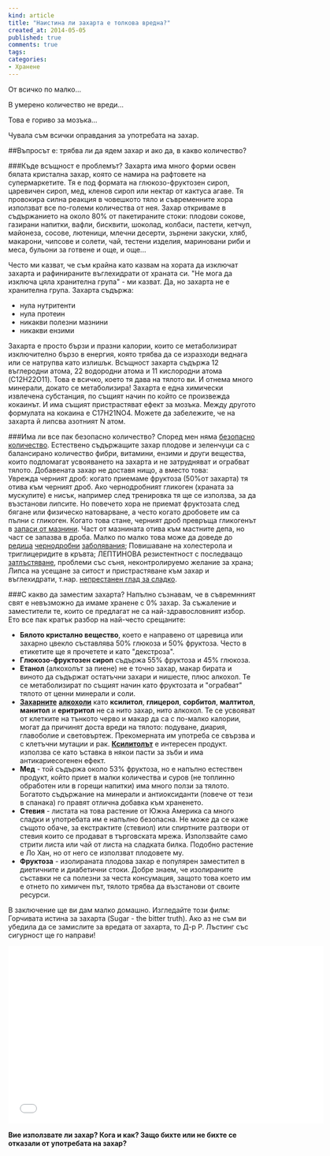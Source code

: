 ```yaml
---
kind: article
title: "Наистина ли захарта е толкова вредна?"
created_at: 2014-05-05 
published: true
comments: true
tags:
categories: 
- Хранене
--- 
```

От всичко по малко...

В умерено количество не вреди...

Това е гориво за мозъка...

Чувала съм всички оправдания за употребата на захар.

##Въпросът е: трябва ли да ядем захар и ако да, в какво количество?

<!-- more -->

###Къде всъщност е проблемът?
Захарта има много форми освен бялата кристална захар, която се намира на рафтовете на супермаркетите. Тя е под формата на глюкозо-фруктозен сироп, царевичен сироп, мед, кленов сироп или нектар от кактуса агаве. Тя провокира силна реакция в човешкото тяло и съвременните хора използват все по-големи количества от нея. Захар откриваме в съдържанието на около 80% от пакетираните стоки: плодови сокове, газирани напитки, вафли, бисквити, шоколад, колбаси, пастети, кетчуп, майонеза, сосове, лютеници, млечни десерти, зърнени закуски, хляб, макарони, чипсове и солети, чай, тестени изделия, мариновани риби и меса, бульони за готвене и още, и още...

Често ми казват, че съм крайна като казвам на хората да изключат захарта и рафинираните въглехидрати от храната си. "Не мога да изключа цяла хранителна група" - ми казват. Да, но захарта не е хранителна група. Захарта съдържа:

* нула нутритенти
* нула протеин
* никакви полезни мазнини
* никакви ензими

Захарта е просто бързи и празни калории, които се метаболизират изключително бързо в енергия, която трябва да се изразходи веднага или се натрупва като излишък. Всъщност захарта съдържа 12 въглеродни атома, 22 водородни атома и 11 кислородни атома (C12H22O11). Това е всичко, което тя дава на тялото ви. И отнема много минерали, докато се метаболизира! Захарта е една химически извлечена субстанция, по същият начин по който се произвежда кокаинът. И има същият пристрастяват ефект за мозъка. Между другото формулата на кокаина е C17H21NO4. Можете да забележите, че на захарта й липсва азотният N атом.

###Има ли все пак безопасно количество?
Според мен няма [безопасно количество](http://rense.com/general45/sguar.htm). Естествено съдържащите захар плодове и зеленчуци са с балансирано количество фибри, витамини, ензими и други вещества, които подпомагат усвояването на захарта и не затрудняват и ограбват тялото. Добавената захар не доставя нищо, а вместо това:<br />
Уврежда черният дроб: когато приемаме фруктоза (50%от захарта) тя отива към черният дроб. Ако чернодробният гликоген (храната за мускулите) е нисък, например след тренировка тя ще се използва, за да възстанови липсите. Но повечето хора не приемат фруктозата след бягане или физическо натоварване, а често когато дробовете им са пълни с гликоген. Когато това стане, черният дроб превръща гликогенът в [запаси от мазнини](http://diabetes.diabetesjournals.org/content/54/7/1907.short). Част от мазнината отива към мастните депа, но част се запазва в дроба. Малко по малко това може да доведе до [редица](http://hyper.ahajournals.org/content/45/5/1012.short) [чернодробни](http://www.journal-of-hepatology.eu/article/S0168-8278%2808%2900164-5/abstract) [заболявания](http://www.journal-of-hepatology.eu/article/S0168-8278%2807%2900427-8/abstract); Повишаване на холестерола и триглицеридите в кръвта; ЛЕПТИНОВА резистентност с последващо [затлъстяване](http://www.theguardian.com/society/2013/mar/20/sugar-deadly-obesity-epidemic), проблеми със съня, неконтролируемо желание за храна; Липса на усещане за ситост и пристрастяване към захар и въглехидрати, т.нар. [непрестанен глад за сладко](http://www.sciencedirect.com/science/article/pii/S0306452205004288).

###С какво да заместим захарта?
Напълно съзнавам, че в съвремнният свят е невъзможно да имаме хранене с 0% захар. За съжаление и заместители те, които се предлагат не са най-здравословният избор. Ето все пак кратък разбор на най-често срещаните:

* **Бялото кристално вещество**, което е направено от царевица или захарно цвекло съставлява 50% глюкоза и 50% фруктоза. Често в етикетите ще я прочетете и като  "декстроза".
* **Глюкозо-фруктозен сироп** съдържа 55% фруктоза и 45% глюкоза.
* **Етанол** (алкохолът за пиене) не е точно захар, макар бирата и виното да съдържат остатъчни захари и  нишесте, плюс алкохол. Те се метаболизират по същият начин като фруктозата и "ограбват" тялото от ценни минерали и соли.
* [**Захарните**](http://articles.mercola.com/sites/articles/archive/2013/10/23/aspartame-artificial-sweeteners.aspx) [**алкохоли**](http://health.howstuffworks.com/wellness/food-nutrition/facts/artificial-sweetners-unhealthy-eco.htm) като **ксилитол**, **глицерол**, **сорбитол**, **малтитол**, **манитол** и **еритритол** не са нито захар, нито алкохол. Те се усвояват от клетките на тънкото черво и макар да са с по-малко калории, могат да причинят доста вреди на тялото: подуване, диария, главоболие и световъртеж. Прекомерната им употреба се свързва и с клетъчни мутации и рак. [**Ксилитолът**](http://www.bezkaries.com/blog/2016-03-02-%D1%84%D0%BB%D1%83%D0%BE%D1%80-%D0%BA%D1%81%D0%B8%D0%BB%D0%B8%D1%82%D0%BE%D0%BB/) е интересен продукт. използва се като ъставка в някои пасти за зъби и има антикариесогенен ефект.
* **Мед** - той съдържа около 53% фруктоза, но е напълно естествен продукт, който приет в малки количества и суров (не топлинно обработен или в горещи напитки) има много ползи за тялото. Богатото съдържание на минерали и антиоксиданти (повече от тези в спанака) го правят отлична добавка към храненето.
* **Стевия** - листата на това растение от Южна Америка са много сладки и употребата им е напълно безопасна. Не може да се каже същото обаче, за екстрактите (стевиол) или спиртните разтвори от стевия които се продават в търговската мрежа. Използвайте само стрити листа или чай от листа на сладката билка. Подобно растение е Ло Хан, но от него се използват плодовете му.
* **Фруктоза** - изолираната плодова захар е популярен заместител в диетичните и диабетични стоки. Добре знаем, че изолираните съставки не са полезни за честа консумация, защото това което им е отнето по химичен път, тялото трябва да възстанови от своите ресурси.

В заключение ще ви дам малко домашно. Изгледайте този филм: Горчивата истина за захарта (Sugar - the bitter truth). Ако аз не съм ви убедила да се замислите за вредата от захарта, то Д-р Р. Лъстинг със сигурност ще го направи!

<iframe width="640" height="360" src="//www.youtube.com/embed/bStGuZyfaOw?feature=player_detailpage" frameborder="0" allowfullscreen></iframe>

**Вие използвате ли захар? Кога и как? Защо бихте или не бихте се отказали от употребата на захар?**


